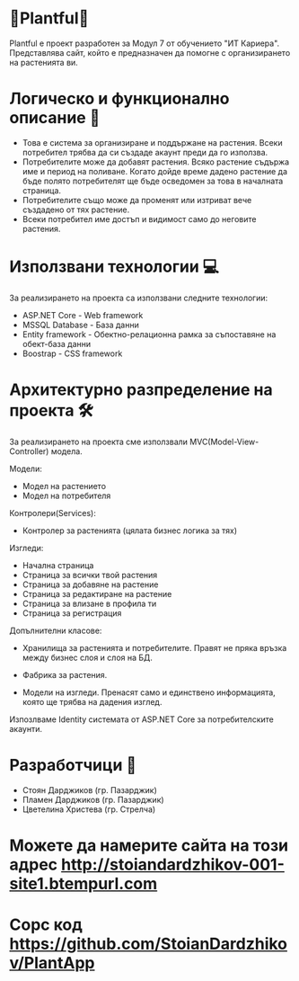 # 🌱Plantful🌱

Plantful е проект разработен за Модул 7 от обучението "ИТ Кариера".
Представлява сайт, който е предназначен да помогне с организирането на растенията ви.

# Логическо и функционално описание 🧠

- Това е система за организиране и поддържане на растения. Всеки потребител трябва да си създаде акаунт преди да го използва.
- Потребителите може да добавят растения. Всяко растение съдържа име и период на поливане. Когато дойде време дадено растение да бъде полято потребителят ще бъде осведомен за това в началната страница.
- Потребителите също може да променят или изтриват вече създадено от тях растение.
- Всеки потребител име достъп и видимост само до неговите растения.

# Използвани технологии 💻

За реализирането на проекта са използвани следните технологии:

- ASP.NET Core - Web framework
- MSSQL Database - База данни
- Entity framework - Обектно-релационна рамка за съпоставяне на обект-база данни
- Boostrap - CSS framework

# Архитектурно разпределение на проекта 🛠️

За реализирането на проекта сме използвали MVC(Model-View-Controller) модела.

Модели:
  - Модел на растението
  - Модел на потребителя

Контролери(Services):
  - Контролер за растенията (цялата бизнес логика за тях)

Изгледи:
  - Начална страница
  - Страница за всички твой растения
  - Страница за добавяне на растение
  - Страница за редактиране на растение
  - Страница за влизане в профила ти
  - Страница за регистрация

Допълнителни класове:

- Хранилища за растенията и потребителите.
  Правят не пряка връзка между бизнес слоя и слоя на БД.

- Фабрика за растения.

- Модели на изгледи.
  Пренасят само и единствено информацията, която ще трябва на дадения изглед.
  
Изпозлваме Identity системата от ASP.NET Core за потребителските акаунти.

# Разработчици 👷‍

- Стоян Дарджиков (гр. Пазарджик)
- Пламен Дарджиков (гр. Пазарджик)
- Цветелина Христева (гр. Стрелча)

# Можете да намерите сайта на този адрес http://stoiandardzhikov-001-site1.btempurl.com
# Сорс код https://github.com/StoianDardzhikov/PlantApp
